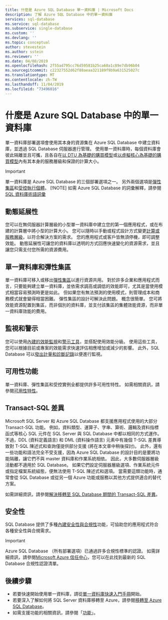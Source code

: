 ```yaml
---
title: 什麼是 Azure SQL Database 單一資料庫 | Microsoft Docs
description: 了解 Azure SQL Database 中的單一資料庫
services: sql-database
ms.service: sql-database
ms.subservice: single-database
ms.custom: ''
ms.devlang: ''
ms.topic: conceptual
author: stevestein
ms.author: sstein
ms.reviewer: ''
ms.date: 04/08/2019
ms.openlocfilehash: 2f55ad795cc76d59581b25ca60a1c89e7db96b04
ms.sourcegitcommit: c22327552d62f88aeaa321189f9b9a631525027c
ms.translationtype: MT
ms.contentlocale: zh-TW
ms.lasthandoff: 11/04/2019
ms.locfileid: "73496016"
---
```

# <a name="what-is-a-single-database-in-azure-sql-database"></a>什麼是 Azure SQL Database 中的單一資料庫

單一資料庫部署選項會使用其本身的資源集在 Azure SQL Database 中建立資料庫，並透過 SQL Database 伺服器進行管理。 使用單一資料庫時，每個資料庫會彼此隔離並且可攜，且各自在[以 DTU 為基礎的購買模型](sql-database-service-tiers-dtu.md)或[以虛擬核心為基礎的購買模型](sql-database-service-tiers-vcore.md)內有其本身的服務層級和保證的計算大小。

> [!IMPORTANT]
> 單一資料庫是 Azure SQL Database 的三個部署選項之一。 另外兩個選項是[彈性集區](sql-database-elastic-pool.md)和[受控執行個體](sql-database-managed-instance.md)。
> [!NOTE]
> 如需 Azure SQL Database 的詞彙解釋，請參閱 [SQL 資料庫術語詞彙](sql-database-glossary-terms.md)

## <a name="dynamic-scalability"></a>動態延展性

您可以在無伺服器計算層級的小型單一資料庫中建立您的第一個應用程式，或在布建的計算層中將小型的計算大小。 您可以隨時以手動或程式設計方式變更[計算或服務層級](sql-database-single-database-scale.md)，以符合解決方案的需求。 您的應用程式或客戶皆無須停機，即可調整效能。 動態延展性可讓您的資料庫以透明的方式回應快速變化的資源需求，並且讓您只需支付您所需的資源費用。

## <a name="single-databases-and-elastic-pools"></a>單一資料庫和彈性集區

單一資料庫可移入或移出[彈性集區](sql-database-elastic-pool.md)以進行資源共用。 對於許多企業和應用程式而言，只要能夠建立單一資料庫，並依需求調高或調低的效能即可，尤其是當使用模式相當容易預測時更是如此。 但如果您有無法預測的使用模式，則管理成本和商務模式就會變得相當困難。 彈性集區的設計可解決此問題。 概念很簡單。 您可將效能資源配置到集區，而非個別的資料庫，並支付該集區的集體效能資源，而非單一資料庫效能的費用。

## <a name="monitoring-and-alerting"></a>監視和警示

您可以使用[內建的效能監視](sql-database-performance.md)和[警示工具](sql-database-insights-alerts-portal.md)，並搭配使用效能分級。 使用這些工具，您可以根據目前或專案的效能需求快速評估相應增加或減少的影響。 此外，SQL Database 可以[發出計量和診斷記錄](sql-database-metrics-diag-logging.md)以便進行監視。

## <a name="availability-capabilities"></a>可用性功能

單一資料庫、彈性集區和受控實例全都提供許多可用性特性。 如需相關資訊，請參閱[可用性特性](sql-database-technical-overview.md#availability-capabilities)。

## <a name="transact-sql-differences"></a>Transact-SQL 差異

Microsoft SQL Server 和 Azure SQL Database 都支援應用程式使用的大部分 Transact-SQL 功能。 例如，資料類型、運算子、字串、算術、邏輯及資料指標函式等核心 SQL 元件在 SQL Server 與 SQL Database 中都以相同的方式運作。 不過，DDL (資料定義語言) 和 DML (資料操作語言) 元素中有幾個 T-SQL 差異導致對 T-SQL 陳述式和查詢僅提供部分支援 (將在本文章中稍後探討)。
此外，還有一些功能和語法完全不受支援，因為 Azure SQL Database 的設計目的是要將功能隔離，讓它們不與 master 資料庫和作業系統相依。 因此，大多數伺服器層級活動都不適用於 SQL Database。 如果它們設定伺服器層級選項、作業系統元件或指定檔案系統組態，便無法使用 T-SQL 陳述式和選項。 當需要這類功能時，通常會從 SQL Database 或從另一個 Azure 功能或服務以其他方式提供適合的替代方案。

如需詳細資訊，請參閱[解決移轉至 SQL Database 期間的 Transact-SQL 差異](sql-database-transact-sql-information.md)。

## <a name="security"></a>安全性

SQL Database 提供了多種[內建安全性與合規性](sql-database-security-overview.md)功能，可協助您的應用程式符合各種安全性與合規需求。

> [!IMPORTANT]
> Azure SQL Database （所有部署選項）已通過許多合規性標準的認證。 如需詳細資訊，請參閱[Microsoft Azure 信任中心](https://gallery.technet.microsoft.com/Overview-of-Azure-c1be3942)，您可以在此找到最新的 SQL Database 合規性認證清單。

## <a name="next-steps"></a>後續步驟

- 若要快速開始使用單一資料庫，請從[單一資料庫快速入門手冊](sql-database-single-database-quickstart-guide.md)開始。
- 若要深入了解如何將 SQL Server 資料庫移轉至 Azure，請參閱[移轉至 Azure SQL Database](sql-database-single-database-migrate.md)。
- 如需支援功能的相關資訊，請參閱「[功能](sql-database-features.md)」。
